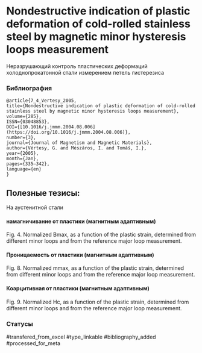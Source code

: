 # Nondestructive indication of plastic deformation of cold-rolled stainless steel by magnetic minor hysteresis loops measurement

Неразрушающий контроль пластических деформаций холоднопрокатонной стали измерением петель гистерезиса

### Библиография
```
@article{7_4_Vertesy_2005,
title={Nondestructive indication of plastic deformation of cold-rolled stainless steel by magnetic minor hysteresis loops measurement},
volume={285},
ISSN={03048853},
DOI={[10.1016/j.jmmm.2004.08.006](https://doi.org/10.1016/j.jmmm.2004.08.006)},
number={3},
journal={Journal of Magnetism and Magnetic Materials},
author={Vértesy, G. and Mészáros, I. and Tomáš, I.},
year={2005},
month={Jan},
pages={335–342},
language={en}
}
```

## Полезные тезисы:
На аустенитной стали

#### намагничивание от пластики (магнитным адаптивным)
Fig. 4. Normalized Bmax, as a function of the plastic strain,
determined from different minor loops and from the reference
major loop measurement.

#### Проницаемость от пластики (магнитным адаптивным)

Fig. 8. Normalized mmax, as a function of the plastic strain,
determined from different minor loops and from the reference
major loop measurement.

#### Коэрцитивная от пластики (магнитным адаптивным)
Fig. 9. Normalized Hc, as a function of the plastic strain,
determined from different minor loops and from the reference
major loop measurement.

### Статусы
#transfered_from_excel 
#type_linkable 
#bibliography_added
#processed_for_meta
